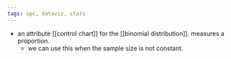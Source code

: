 ```yaml
---
tags: spc, dataviz, stats
---
```


- an attribute [[control chart]] for the [[binomial distribution]]. measures a proportion.
	- we can use this when the sample size is not constant.
